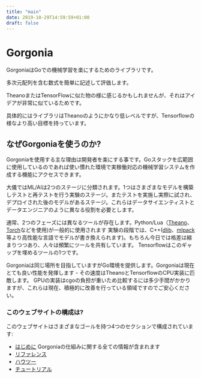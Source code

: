 ```yaml
---
title: "main"
date: 2019-10-29T14:59:59+01:00
draft: false
---
```


# Gorgonia

GorgoniaはGoでの機械学習を楽にするためのライブラリです。

多次元配列を含む数式を簡単に記述して評価します。

TheanoまたはTensorFlowに似た物の様に感じるかもしれませんが、それはアイデアが非常に似ているためです。

具体的にはライブラリはTheanoのようにかなり低レベルですが、Tensorflowの様なより高い目標を持っています。


## なぜGorgoniaを使うのか?

Gorgoniaを使用する主な理由は開発者を楽にする事です。Goスタックを広範囲に使用しているのであれば使い慣れた環境で実稼働対応の機械学習システムを作成する機能にアクセスできます。

大儀ではML/AIは2つのステージに分類されます。1つはさまざまなモデルを構築しテストと再テストを行う実験のステージ。またテストを実施し実際に試され、デプロイされた後のモデルがあるステージ。これらはデータサイエンティストとデータエンジニアのように異なる役割を必要とします。

通常、2つのフェーズには異なるツールが存在します。Python/Lua（[Theano](http://deeplearning.net/software/theano/)、[Torch](http://torch.ch/)などを使用)が一般的に使用されます 実験の段階では、C++([dlib](http://dlib.net/ml.html)、[mlpack](http://mlpack.org)等より高性能な言語でモデルが書き換えられます)。もちろん今日では格差は縮まりつつあり、人々は頻繁にツールを共有しています。 Tensorflowはこのギャップを埋めるツールの1つです。

Gorgoniaは同じ場所を目指していますがGo環境を提供します。Gorgoniaは現在とても良い性能を発揮します - その速度はTheanoとTensorflowのCPU実装に匹敵します。 GPUの実装はcgoの負担が重いため比較するには多少手間がかかりますが、これらは現在、積極的に改善を行っている領域ですのでご安心ください。


### このウェブサイトの構成は?

このウェブサイトはさまざまなゴールを持つ4つのセクションで構成されています:

* [はじめに](/about) Gorgoniaの仕組みに関する全ての情報が含まれます
* [リファレンス](/reference)
* [ハウツー](/how-to)
* [チュートリアル](/tutorials)
